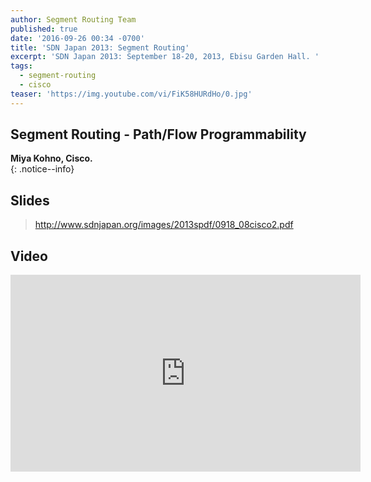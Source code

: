 ```yaml
---
author: Segment Routing Team
published: true
date: '2016-09-26 00:34 -0700'
title: 'SDN Japan 2013: Segment Routing'
excerpt: 'SDN Japan 2013: September 18-20, 2013, Ebisu Garden Hall. '
tags:
  - segment-routing
  - cisco
teaser: 'https://img.youtube.com/vi/FiK58HURdHo/0.jpg'
---
```

## Segment Routing - Path/Flow Programmability  

**Miya Kohno, Cisco.**  
{: .notice--info}

## Slides  

><http://www.sdnjapan.org/images/2013spdf/0918_08cisco2.pdf>

## Video  

<iframe width="560" height="315" src="https://www.youtube.com/embed/FiK58HURdHo" frameborder="0" allowfullscreen></iframe>


